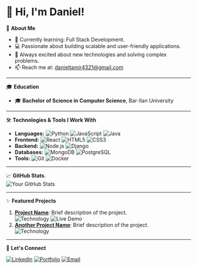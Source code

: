 # 👋 Hi, I'm Daniel!

🎯 **About Me**
- 🌱 Currently learning: Full Stack Development.
- 💻 Passionate about building scalable and user-friendly applications.
- 🚀 Always excited about new technologies and solving complex problems.
- 📫 Reach me at: danieltamir4321@gmail.com

---
🎓 **Education**
- 🎓 **Bachelor of Science in Computer Science**, Bar-Ilan University  

---
🛠 **Technologies & Tools I Work With**
- **Languages:** ![Python](https://img.shields.io/badge/-Python-3776AB?style=flat&logo=python&logoColor=white) ![JavaScript](https://img.shields.io/badge/-JavaScript-F7DF1E?style=flat&logo=javascript&logoColor=black) ![Java](https://img.shields.io/badge/-Java-007396?style=flat&logo=java&logoColor=white)
- **Frontend:** ![React](https://img.shields.io/badge/-React-61DAFB?style=flat&logo=react&logoColor=white) ![HTML5](https://img.shields.io/badge/-HTML5-E34F26?style=flat&logo=html5&logoColor=white) ![CSS3](https://img.shields.io/badge/-CSS3-1572B6?style=flat&logo=css3&logoColor=white)
- **Backend:** ![Node.js](https://img.shields.io/badge/-Node.js-339933?style=flat&logo=node.js&logoColor=white) ![Django](https://img.shields.io/badge/-Django-092E20?style=flat&logo=django&logoColor=white)
- **Databases:** ![MongoDB](https://img.shields.io/badge/-MongoDB-47A248?style=flat&logo=mongodb&logoColor=white) ![PostgreSQL](https://img.shields.io/badge/-PostgreSQL-336791?style=flat&logo=postgresql&logoColor=white)
- **Tools:** ![Git](https://img.shields.io/badge/-Git-F05032?style=flat&logo=git&logoColor=white) ![Docker](https://img.shields.io/badge/-Docker-2496ED?style=flat&logo=docker&logoColor=white)

---

📈 **GitHub Stats**.  
![Your GitHub Stats](https://github-readme-stats.vercel.app/api?username=YourGitHubUsername&show_icons=true&theme=radical)

---

✨ **Featured Projects**
1. **[Project Name](#)**: Brief description of the project.  
   ![Technology](https://img.shields.io/badge/-TechnologyName-XXXXXX?style=flat&logo=tech&logoColor=white) ![Live Demo](https://img.shields.io/badge/-Live_Demo-BD93F9?style=flat)
2. **[Another Project Name](#)**: Brief description of the project.  
   ![Technology](https://img.shields.io/badge/-TechnologyName-XXXXXX?style=flat&logo=tech&logoColor=white)

---

🚀 **Let's Connect** 

[![LinkedIn](https://img.shields.io/badge/-LinkedIn-0A66C2?style=flat&logo=linkedin&logoColor=white)](https://www.linkedin.com/in/daniel--tamir/)  [![Portfolio](https://img.shields.io/badge/-Portfolio-663399?style=flat&logoColor=white)](mailto:danieltamir4321@gmail.com) [![Email](https://img.shields.io/badge/Email-Me)](https://yourportfolio.com)  
